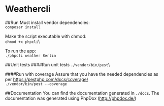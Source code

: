 # Weathercli
##Run
Must install vendor dependencies:\
```composer install```

Make the script executable with chmod:\
```chmod +x phpcli```\

To run the app:\
```./phpcli weather Berlin```

##Unit tests
####Run unit tests 
```./vendor/bin/pest```\

####Run with coverage
Assure that you have the needed dependencies as per https://pestphp.com/docs/coverage/ \
```./vendor/bin/pest --coverage```


##Documentation
You can find the documentation generated in `./docs`. The documentation was generated using PhpDox (http://phpdox.de/)
